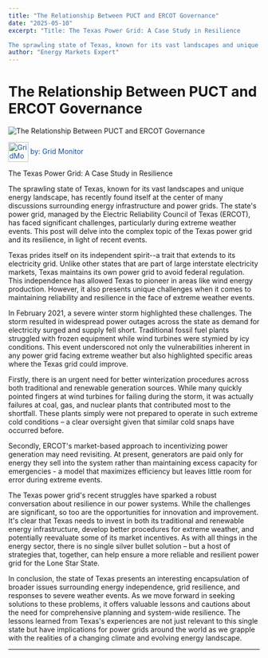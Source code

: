 ```yaml
---
title: "The Relationship Between PUCT and ERCOT Governance"
date: "2025-05-10"
excerpt: "Title: The Texas Power Grid: A Case Study in Resilience

The sprawling state of Texas, known for its vast landscapes and unique energy landscape, h..."
author: "Energy Markets Expert"
---
```


# The Relationship Between PUCT and ERCOT Governance

![The Relationship Between PUCT and ERCOT Governance](https://blog-images-folder.s3.eu-west-1.amazonaws.com/The-Relationship-Between-PUCT-and-ERCOT-Governance.jpg)

<span style="color: #194f90; vertical-align: middle; display: inline;">
  <img src="../assets/gridMonitorAI-icon.png" alt="GridMonitor icon" width="40" style="vertical-align: middle; display: inline;"> by: Grid Monitor
</span>

The Texas Power Grid: A Case Study in Resilience

The sprawling state of Texas, known for its vast landscapes and unique energy landscape, has recently found itself at the center of many discussions surrounding energy infrastructure and power grids. The state's power grid, managed by the Electric Reliability Council of Texas (ERCOT), has faced significant challenges, particularly during extreme weather events. This post will delve into the complex topic of the Texas power grid and its resilience, in light of recent events.

Texas prides itself on its independent spirit--a trait that extends to its electricity grid. Unlike other states that are part of large interstate electricity markets, Texas maintains its own power grid to avoid federal regulation. This independence has allowed Texas to pioneer in areas like wind energy production. However, it also presents unique challenges when it comes to maintaining reliability and resilience in the face of extreme weather events.

In February 2021, a severe winter storm highlighted these challenges. The storm resulted in widespread power outages across the state as demand for electricity surged and supply fell short. Traditional fossil fuel plants struggled with frozen equipment while wind turbines were stymied by icy conditions. This event underscored not only the vulnerabilities inherent in any power grid facing extreme weather but also highlighted specific areas where the Texas grid could improve.

Firstly, there is an urgent need for better winterization procedures across both traditional and renewable generation sources. While many quickly pointed fingers at wind turbines for failing during the storm, it was actually failures at coal, gas, and nuclear plants that contributed most to the shortfall. These plants simply were not prepared to operate in such extreme cold conditions – a clear oversight given that similar cold snaps have occurred before.

Secondly, ERCOT's market-based approach to incentivizing power generation may need revisiting. At present, generators are paid only for energy they sell into the system rather than maintaining excess capacity for emergencies - a model that maximizes efficiency but leaves little room for error during extreme events.

The Texas power grid's recent struggles have sparked a robust conversation about resilience in our power systems. While the challenges are significant, so too are the opportunities for innovation and improvement. It's clear that Texas needs to invest in both its traditional and renewable energy infrastructure, develop better procedures for extreme weather, and potentially reevaluate some of its market incentives. As with all things in the energy sector, there is no single silver bullet solution – but a host of strategies that, together, can help ensure a more reliable and resilient power grid for the Lone Star State.

In conclusion, the state of Texas presents an interesting encapsulation of broader issues surrounding energy independence, grid resilience, and responses to severe weather events. As we move forward in seeking solutions to these problems, it offers valuable lessons and cautions about the need for comprehensive planning and system-wide resilience. The lessons learned from Texas's experiences are not just relevant to this single state but have implications for power grids around the world as we grapple with the realities of a changing climate and evolving energy landscape.

---